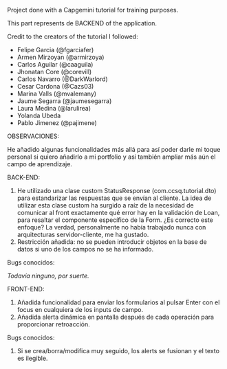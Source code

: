 Project done with a Capgemini tutorial for training purposes.

This part represents de BACKEND of the application.

Credit to the creators of the tutorial I followed:

- Felipe Garcia (@fgarciafer)
- Armen Mirzoyan (@armirzoya)
- Carlos Aguilar (@caaguila)
- Jhonatan Core (@corevill)
- Carlos Navarro (@DarkWarlord)
- Cesar Cardona (@Cazs03)
- Marina Valls (@mvalemany)
- Jaume Segarra (@jaumesegarra)
- Laura Medina (@larulirea)
- Yolanda Ubeda
- Pablo Jimenez (@pajimene)

OBSERVACIONES:

He añadido algunas funcionalidades más allá para así poder darle mi toque personal si quiero añadirlo a mi portfolio
y así también ampliar más aún el campo de aprendizaje.

BACK-END:

1. He utilizado una clase custom StatusResponse (com.ccsq.tutorial.dto) para estandarizar las respuestas que se envían
   al cliente. La idea de utilizar esta clase custom ha surgido a raíz de la necesidad de comunicar al front exactamente
   qué error hay en la validación de Loan, para resaltar el componente específico de la Form. ¿Es correcto este enfoque?
   La verdad, personalmente no había trabajado nunca con arquitecturas servidor-cliente, me ha gustado.
2. Restricción añadida: no se pueden introducir objetos en la base de datos si uno de los campos no se ha informado.

Bugs conocidos:

*Todavía ninguno, por suerte.*

FRONT-END:

1. Añadida funcionalidad para enviar los formularios al pulsar Enter con el focus en cualquiera de los inputs de campo.
2. Añadida alerta dinámica en pantalla después de cada operación para proporcionar retroacción.

Bugs conocidos:

1. Si se crea/borra/modifica muy seguido, los alerts se fusionan y el texto es ilegible.